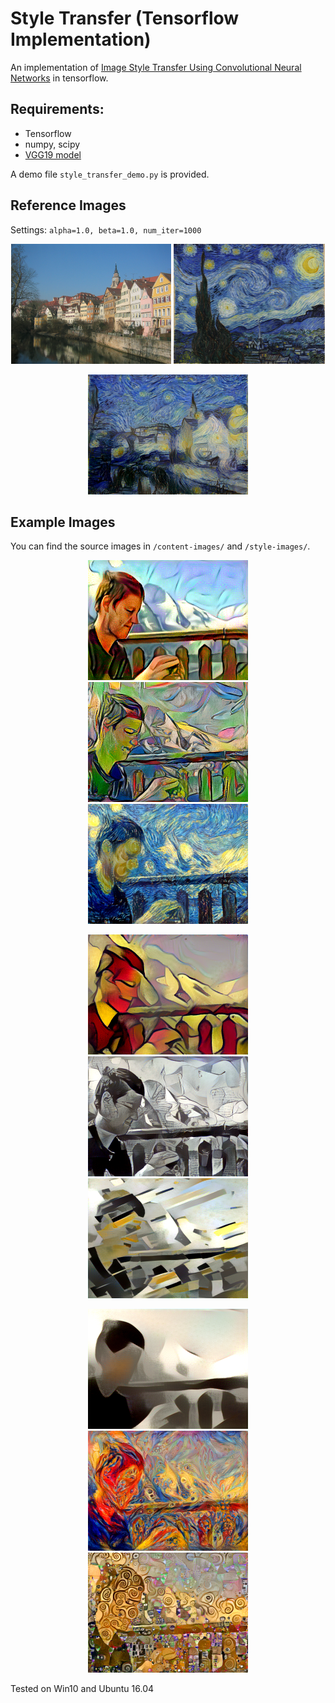# Style Transfer (Tensorflow Implementation)

An implementation of [Image Style Transfer Using Convolutional Neural Networks](https://www.cv-foundation.org/openaccess/content_cvpr_2016/papers/Gatys_Image_Style_Transfer_CVPR_2016_paper.pdf) in tensorflow.

## Requirements:
* Tensorflow
* numpy, scipy
* [VGG19 model](http://www.vlfeat.org/matconvnet/models/imagenet-vgg-verydeep-19.mat)

A demo file `style_transfer_demo.py` is provided.

## Reference Images
Settings: `alpha=1.0, beta=1.0, num_iter=1000`
<p align="center">
<img src="Images/Tuebingen_Neckarfront.jpg" height="192px">
<img src="Images/vangogh_starry_night.jpg" height="192px">
</p>

<p align="center">
<img src="Output/sample.png" height="192px">
</p>

## Example Images
You can find the source images in `/content-images/` and `/style-images/`.
<p align="center">
<img src="example-images/hans4.png" height="192px">
<img src="example-images/hans5.png" height="192px">
<img src="example-images/hans6.png" height="192px">
</p>
<p align="center">
<img src="example-images/hans7.png" height="192px">
<img src="example-images/hans8.png" height="192px">
<img src="example-images/hans9.png" height="192px">
</p>
<p align="center">
<img src="example-images/hans10.png" height="192px">
<img src="example-images/hans11.png" height="192px">
<img src="example-images/hans12.png" height="192px">
</p>

Tested on Win10 and Ubuntu 16.04
